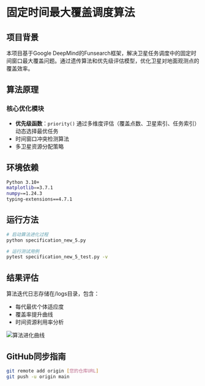 # 固定时间最大覆盖调度算法

## 项目背景
本项目基于Google DeepMind的Funsearch框架，解决卫星任务调度中的固定时间窗口最大覆盖问题。通过遗传算法和优先级评估模型，优化卫星对地面观测点的覆盖效率。

## 算法原理
### 核心优化模块
- **优先级函数**：`priority()` 通过多维度评估（覆盖点数、卫星索引、任务索引）动态选择最优任务
- 时间窗口冲突检测算法
- 多卫星资源分配策略

## 环境依赖
```bash
Python 3.10+
matplotlib==3.7.1
numpy==1.24.3
typing-extensions==4.7.1
```

## 运行方法
```bash
# 启动算法进化过程
python specification_new_5.py

# 运行测试用例
pytest specification_new_5_test.py -v
```

## 结果评估
算法迭代日志存储在/logs目录，包含：
- 每代最优个体适应度
- 覆盖率提升曲线
- 时间资源利用率分析

![算法进化曲线](./logs/coverage_progress.png)

## GitHub同步指南
```bash
git remote add origin [您的仓库URL]
git push -u origin main
```